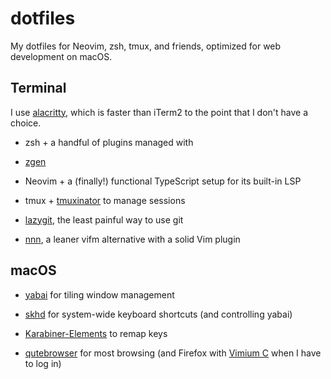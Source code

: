 # dotfiles

My dotfiles for Neovim, zsh, tmux, and friends, optimized for web development on
macOS.

## Terminal

I use [alacritty](https://github.com/alacritty/alacritty), which is faster than
iTerm2 to the point that I don't have a choice.

- zsh + a handful of plugins managed with
- [zgen](https://github.com/tarjoilija/zgen)

- Neovim + a (finally!) functional TypeScript setup for its built-in LSP

- tmux + [tmuxinator](https://github.com/tmuxinator/tmuxinator) to manage
  sessions

- [lazygit](https://github.com/jesseduffield/lazygit), the least painful way to
  use git

- [nnn](https://github.com/jarun/nnn), a leaner vifm alternative with a
  solid Vim plugin

## macOS

- [yabai](https://github.com/koekeishiya/yabai) for tiling window management

- [skhd](https://github.com/koekeishiya/skhd) for system-wide keyboard shortcuts
  (and controlling yabai)

- [Karabiner-Elements](https://github.com/pqrs-org/Karabiner-Elements) to
  remap keys

- [qutebrowser](https://github.com/qutebrowser/qutebrowser) for most browsing
  (and Firefox with [Vimium
  C](https://addons.mozilla.org/en-US/firefox/addon/vimium-c/) when I have to
  log in)
